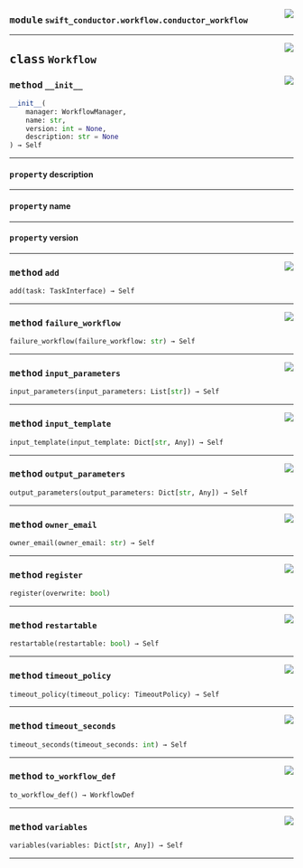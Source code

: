 <!-- markdownlint-disable -->

<a href="../src/conductor/client/workflow/conductor_workflow.py#L0"><img align="right" style="float:right;" src="https://img.shields.io/badge/-source-cccccc?style=flat-square"></a>

### <kbd>module</kbd> `swift_conductor.workflow.conductor_workflow`






---

<a href="../src/conductor/client/workflow/conductor_workflow.py#L11"><img align="right" style="float:right;" src="https://img.shields.io/badge/-source-cccccc?style=flat-square"></a>

## <kbd>class</kbd> `Workflow`




<a href="../src/conductor/client/workflow/conductor_workflow.py#L14"><img align="right" style="float:right;" src="https://img.shields.io/badge/-source-cccccc?style=flat-square"></a>

### <kbd>method</kbd> `__init__`

```python
__init__(
    manager: WorkflowManager,
    name: str,
    version: int = None,
    description: str = None
) → Self
```






---

#### <kbd>property</kbd> description





---

#### <kbd>property</kbd> name





---

#### <kbd>property</kbd> version







---

<a href="../src/conductor/client/workflow/conductor_workflow.py#L186"><img align="right" style="float:right;" src="https://img.shields.io/badge/-source-cccccc?style=flat-square"></a>

### <kbd>method</kbd> `add`

```python
add(task: TaskInterface) → Self
```





---

<a href="../src/conductor/client/workflow/conductor_workflow.py#L84"><img align="right" style="float:right;" src="https://img.shields.io/badge/-source-cccccc?style=flat-square"></a>

### <kbd>method</kbd> `failure_workflow`

```python
failure_workflow(failure_workflow: str) → Self
```





---

<a href="../src/conductor/client/workflow/conductor_workflow.py#L140"><img align="right" style="float:right;" src="https://img.shields.io/badge/-source-cccccc?style=flat-square"></a>

### <kbd>method</kbd> `input_parameters`

```python
input_parameters(input_parameters: List[str]) → Self
```





---

<a href="../src/conductor/client/workflow/conductor_workflow.py#L113"><img align="right" style="float:right;" src="https://img.shields.io/badge/-source-cccccc?style=flat-square"></a>

### <kbd>method</kbd> `input_template`

```python
input_template(input_template: Dict[str, Any]) → Self
```





---

<a href="../src/conductor/client/workflow/conductor_workflow.py#L100"><img align="right" style="float:right;" src="https://img.shields.io/badge/-source-cccccc?style=flat-square"></a>

### <kbd>method</kbd> `output_parameters`

```python
output_parameters(output_parameters: Dict[str, Any]) → Self
```





---

<a href="../src/conductor/client/workflow/conductor_workflow.py#L76"><img align="right" style="float:right;" src="https://img.shields.io/badge/-source-cccccc?style=flat-square"></a>

### <kbd>method</kbd> `owner_email`

```python
owner_email(owner_email: str) → Self
```





---

<a href="../src/conductor/client/workflow/conductor_workflow.py#L151"><img align="right" style="float:right;" src="https://img.shields.io/badge/-source-cccccc?style=flat-square"></a>

### <kbd>method</kbd> `register`

```python
register(overwrite: bool)
```





---

<a href="../src/conductor/client/workflow/conductor_workflow.py#L92"><img align="right" style="float:right;" src="https://img.shields.io/badge/-source-cccccc?style=flat-square"></a>

### <kbd>method</kbd> `restartable`

```python
restartable(restartable: bool) → Self
```





---

<a href="../src/conductor/client/workflow/conductor_workflow.py#L64"><img align="right" style="float:right;" src="https://img.shields.io/badge/-source-cccccc?style=flat-square"></a>

### <kbd>method</kbd> `timeout_policy`

```python
timeout_policy(timeout_policy: TimeoutPolicy) → Self
```





---

<a href="../src/conductor/client/workflow/conductor_workflow.py#L70"><img align="right" style="float:right;" src="https://img.shields.io/badge/-source-cccccc?style=flat-square"></a>

### <kbd>method</kbd> `timeout_seconds`

```python
timeout_seconds(timeout_seconds: int) → Self
```





---

<a href="../src/conductor/client/workflow/conductor_workflow.py#L158"><img align="right" style="float:right;" src="https://img.shields.io/badge/-source-cccccc?style=flat-square"></a>

### <kbd>method</kbd> `to_workflow_def`

```python
to_workflow_def() → WorkflowDef
```





---

<a href="../src/conductor/client/workflow/conductor_workflow.py#L127"><img align="right" style="float:right;" src="https://img.shields.io/badge/-source-cccccc?style=flat-square"></a>

### <kbd>method</kbd> `variables`

```python
variables(variables: Dict[str, Any]) → Self
```








---
